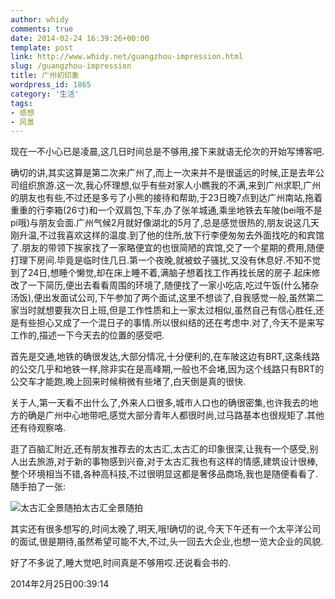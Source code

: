 ```yaml
---
author: whidy
comments: true
date: 2014-02-24 16:39:26+00:00
template: post
link: http://www.whidy.net/guangzhou-impression.html
slug: /guangzhou-impression
title: 广州初印象
wordpress_id: 1865
category: '生活'
tags:
- 感想
- 风景
---
```


现在一不小心已是凌晨,这几日时间总是不够用,接下来就语无伦次的开始写博客吧.

确切的讲,其实这算是第二次来广州了,而上一次来并不是很遥远的时候,正是去年公司组织旅游.这一次,我心怀理想,似乎有些对家人小瞧我的不满,来到广州求职,广州的朋友也有些,不过还是多亏了小熊的接待和帮助,于23日晚7点到达广州南站,拖着重重的行李箱(26寸)和一个双肩包,下车,办了张羊城通,乘坐地铁去车陂(bei哦不是pi哦)与朋友会面.广州气候2月就好像湖北的5月了,总是感觉很热的,朋友说这几天刚升温,不过我喜欢这样的温度.到了他的住所,放下行李便匆匆去外面找吃的和宾馆了.朋友的带领下挨家找了一家略便宜的也很简陋的宾馆,交了一个星期的费用,随便打理下房间.毕竟是临时住几日.第一个夜晚,就被蚊子骚扰,又没有休息好.不知不觉到了24日,想睡个懒觉,却在床上睡不着,满脑子想着找工作再找长居的房子.起床修改了一下简历,便出去看看周围的环境了,随便找了一家小吃店,吃过午饭(什么猪杂汤饭),便出发面试公司,下午参加了两个面试,这里不想谈了,自我感觉一般,虽然第二家当时就想要我次日上班,但是工作性质和上一家太过相似,虽然自己有信心胜任,还是有些担心又成了一个混日子的事情.所以很纠结的还在考虑中.对了,今天不是来写工作的,描述一下今天去的位置的感受吧.

首先是交通,地铁的确很发达,大部分情况,十分便利的,在车陂这边有BRT,这条线路的公交几乎和地铁一样,除非实在是高峰期,一般也不会堵,因为这个线路只有BRT的公交车才能跑,晚上回来时候稍微有些堵了,白天倒是真的很快.

关于人,第一天看不出什么了,外来人口很多,城市人口也的确很密集,也许我去的地方的确是广州中心地带吧,感觉大部分青年人都很时尚,过马路基本也很规矩了.其他还有待观察咯.

逛了百脑汇附近,还有朋友推荐去的太古汇,太古汇的印象很深,让我有一个感受,别人出去旅游,对于新的事物感到兴奋,对于太古汇我也有这样的情感,建筑设计很棒,整个环境相当不错,各种高科技,不过很明显这都是奢侈品商场,我也是随便看看了.随手拍了一张:

![太古汇全景随拍太古汇全景随拍](http://www.whidy.net/wp-content/uploads/2014/02/taiguhui-400x107.jpg)

其实还有很多想写的,时间太晚了,明天,哦!确切的说,今天下午还有一个太平洋公司的面试,很是期待,虽然希望可能不大,不过,头一回去大企业,也想一览大企业的风貌.

好了不多说了,睡大觉吧,时间真是不够用哎.还说看会书的.

2014年2月25日00:39:14
